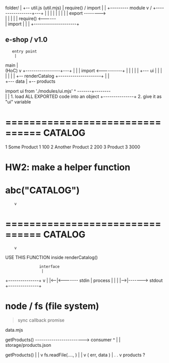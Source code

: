 

folder/
   |
   +-- util.js (util.mjs) 
         |
       require() / import 
         |
         |          +--------- module
         v         /
+-----------------+---+
|                     |
|                     |
|                     |
|                     |
|          export  -------->  
|                     |
|                     |
|          require() <------       
|          import     |
|                     |
+---------------------+







## e-shop / v1.0


       entry point
        |
  main  |  
 (HoC)  v
+-----------------+---+
|                     |
|          import   <----------+ 
|                     |        | 
|                     |        +--- ui
|                     |        |    |
|                     |        |    +-- renderCatalog
+---------------------+        |
                               |    
                               +--- data
                                    |
                                    +-- products    










import ui from './modules/ui.mjs'
       ^        -------+--------        
       |               |  1. load ALL EXPORTED code into an object
       +---------------+  2. give it as "ui" variable











================================
CATALOG
================================
 1 Some Product 1     100
 2 Another Product 2  200
 3 Product 3          3000







# HW2: make a helper function
#      abc("CATALOG")
        v
================================
CATALOG
================================
        v
  USE THIS FUNCTION inside renderCatalog()










                   interface
                    |  
+---------------+   v
|               |<--|<------- stdin 
|    process    |   | 
|               |-->|-------> stdout
+---------------+













# node / fs (file system)
  > sync
  > callback
  > promise

data.mjs

  getProducts() ------------------------> consumer
    ^
    |
    |
  storage/products.json  







getProducts()
 |
 |
 v
fs.readFile(....,   ) 
                  |
                  |
                  v
                ( err, data )
                  |
                  .
                  .
                  v
                 products ?     